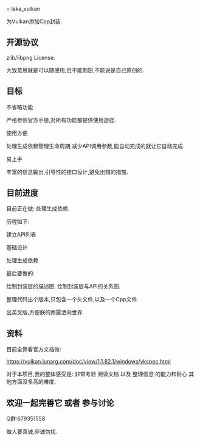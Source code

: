 = laka_vulkan

为Vulkan添加Cpp封装.

## 开源协议

zlib/libpng License.

大致意思就是可以随便用,但不能剽窃,不能说是自己原创的.

## 目标

不省略功能

严格参照官方手册,对所有功能都提供使用途径.

使用方便

处理生成依赖管理生命周期,减少API调用参数,能自动完成的就让它自动完成.

易上手

丰富的信息输出,引导性的接口设计,避免出错的措施.

## 目前进度

目前正在做: 处理生成依赖.

历程如下:

建立API列表 

基础设计

处理生成依赖

最后要做的:

绘制封装层的描述图. 绘制封装层与API的关系图.

整理代码出个版本,只包含一个头文件,以及一个Cpp文件.

出英文版,方便朕的雨露洒向世界.

## 资料

目前全靠看官方文档做:

https://vulkan.lunarg.com/doc/view/1.1.82.1/windows/vkspec.html

对于本项目,我的整体感受是: 非常考验 阅读文档 以及 整理信息 的能力和耐心 其他方面没多高的难度.

## 欢迎一起完善它 或者 参与讨论

Q群:679351558

做人要真诚,非诚勿扰.
